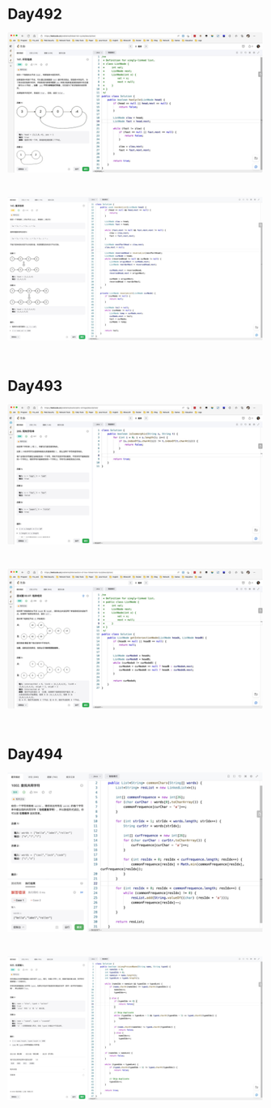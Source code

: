 # Day492

![day492-01](assets/day492-01.png)

&nbsp;

![day492-02](assets/day492-02.png)

&nbsp;

# Day493

![day493-01](assets/day493-01.png)

&nbsp;

![day493-02](assets/day493-02.png)

&nbsp;

# Day494

![day494-01](assets/day494-01.png)

&nbsp;

![day494-02](assets/day494-02.png)







